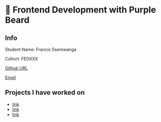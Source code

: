 
# 🚀 Frontend Development with Purple Beard

## Info

Student Name: Francis Ssemwanga

Cohort: FEDXXX

[Github URL](https://github.com/f-ssemwanga)

[Email](mailto:fssemwanga@gmail.com)

## Projects I have worked on

- [link](https://url.com)
- [link](https://url.com)
- [link](https://url.com)
